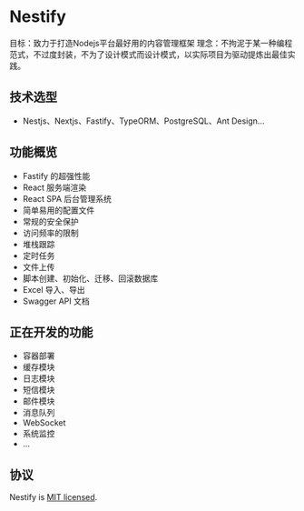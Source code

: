 # Nestify

目标：致力于打造Nodejs平台最好用的内容管理框架
理念：不拘泥于某一种编程范式，不过度封装，不为了设计模式而设计模式，以实际项目为驱动提炼出最佳实践。

## 技术选型

- Nestjs、Nextjs、Fastify、TypeORM、PostgreSQL、Ant Design...

## 功能概览

- Fastify 的超强性能
- React 服务端渲染
- React SPA 后台管理系统
- 简单易用的配置文件
- 常规的安全保护
- 访问频率的限制
- 堆栈跟踪
- 定时任务
- 文件上传
- 脚本创建、初始化、迁移、回滚数据库
- Excel 导入、导出
- Swagger API 文档

## 正在开发的功能

- 容器部署
- 缓存模块
- 日志模块
- 短信模块
- 邮件模块
- 消息队列
- WebSocket
- 系统监控
- ...

## 协议

  Nestify is [MIT licensed](LICENSE).
